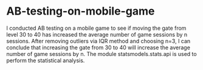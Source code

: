 # AB-testing-on-mobile-game
I conducted AB testing on a mobile game to see if moving the gate from level 30 to 40 has increased the average number of game sessions by n sessions. After removing outliers via IQR method and choosing n=3, I can conclude that increasing the gate from 30 to 40 will increase the average number of game sessions by n. The module statsmodels.stats.api is used to perform the statistical analysis. 
